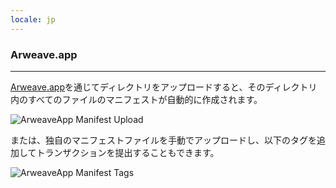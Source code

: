 ```yaml
---
locale: jp
---
```

### Arweave.app

---

[Arweave.app](http://Arweave.app)を通じてディレクトリをアップロードすると、そのディレクトリ内のすべてのファイルのマニフェストが自動的に作成されます。

![ArweaveApp Manifest Upload](~@source/images/arweaveapp-manifest.png)

または、独自のマニフェストファイルを手動でアップロードし、以下のタグを追加してトランザクションを提出することもできます。

![ArweaveApp Manifest Tags](~@source/images/arweaveapp-tags.png)